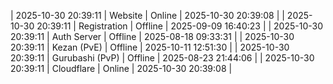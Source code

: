 | 2025-10-30 20:39:11 | Website | Online | 2025-10-30 20:39:08 |
| 2025-10-30 20:39:11 | Registration | Offline | 2025-09-09 16:40:23 |
| 2025-10-30 20:39:11 | Auth Server | Offline | 2025-08-18 09:33:31 |
| 2025-10-30 20:39:11 | Kezan (PvE) | Offline | 2025-10-11 12:51:30 |
| 2025-10-30 20:39:11 | Gurubashi (PvP) | Offline | 2025-08-23 21:44:06 |
| 2025-10-30 20:39:11 | Cloudflare | Online | 2025-10-30 20:39:08 |
